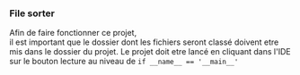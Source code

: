 ### File sorter

Afin de faire fonctionner ce projet,  
il est important que le dossier dont les fichiers seront classé doivent etre mis dans le dossier du projet.
Le projet doit etre lancé en cliquant dans l'IDE sur le bouton lecture au niveau de `if __name__ == '__main__'`
